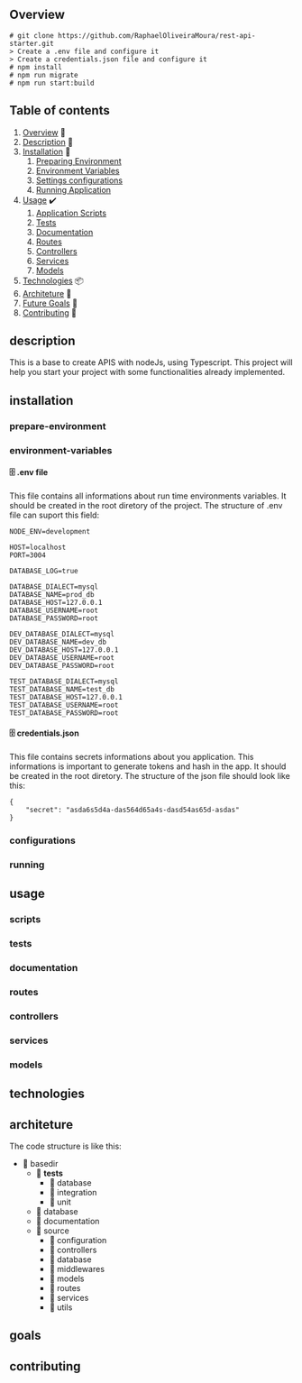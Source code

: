## Overview
```
# git clone https://github.com/RaphaelOliveiraMoura/rest-api-starter.git
> Create a .env file and configure it
> Create a credentials.json file and configure it
# npm install
# npm run migrate
# npm run start:build
```

## Table of contents
1. [Overview](#overview) 👀
1. [Description](#description) 📝
1. [Installation](#installation) 🚀
   1. [Preparing Environment](#prepare-environment)
   1. [Environment Variables](#environment-variables)
   1. [Settings configurations](#configurations)
   1. [Running Application](#running)
1. [Usage](#usage) ✔️
   1. [Application Scripts](#scripts)
   1. [Tests](#tests)
   1. [Documentation](#documentation)
   1. [Routes](#routes)
   1. [Controllers](#controllers)
   1. [Services](#services)
   1. [Models](#models)
1. [Technologies](#technologies) 📦
1. [Architeture](#architeture) 📐
1. [Future Goals](#goals) 🎯
1. [Contributing](#contributing) 🎈

## description
This is a base to create APIS with nodeJs, using Typescript. This project will help you start your project with some functionalities already implemented. 

## installation

### prepare-environment

### environment-variables

#### 🗄️ .env file
This file contains all informations about run time environments variables.
It should be created in the root diretory of the project.
The structure of .env file can suport this field:
```
NODE_ENV=development

HOST=localhost
PORT=3004

DATABASE_LOG=true

DATABASE_DIALECT=mysql
DATABASE_NAME=prod_db
DATABASE_HOST=127.0.0.1
DATABASE_USERNAME=root
DATABASE_PASSWORD=root

DEV_DATABASE_DIALECT=mysql
DEV_DATABASE_NAME=dev_db
DEV_DATABASE_HOST=127.0.0.1
DEV_DATABASE_USERNAME=root
DEV_DATABASE_PASSWORD=root

TEST_DATABASE_DIALECT=mysql
TEST_DATABASE_NAME=test_db
TEST_DATABASE_HOST=127.0.0.1
TEST_DATABASE_USERNAME=root
TEST_DATABASE_PASSWORD=root
```

#### 🗄️ credentials.json
This file contains secrets informations about you application.
This informations is important to generate tokens and hash in the app.
It should be created in the root diretory.
The structure of the json file should look like this:
```
{
    "secret": "asda6s5d4a-das564d65a4s-dasd54as65d-asdas"
}
```

### configurations

### running

## usage

### scripts

### tests

### documentation

### routes

### controllers

### services

### models

## technologies

## architeture
The code structure is like this:
- 📂 basedir
    - 📂 __tests__
        - 📂 database
        - 📂 integration
        - 📂 unit
    - 📂 database
    - 📂 documentation
    - 📂 source
        - 📂 configuration
        - 📂 controllers
        - 📂 database
        - 📂 middlewares
        - 📂 models
        - 📂 routes
        - 📂 services
        - 📂 utils

## goals

## contributing
